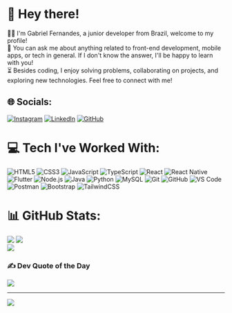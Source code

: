 # 💫 Hey there!

👨‍💻 I'm Gabriel Fernandes, a junior developer from Brazil, welcome to my profile!<br>
💬 You can ask me about anything related to front-end development, mobile apps, or tech in general. If I don't know the answer, I'll be happy to learn with you!<br>
⏳ Besides coding, I enjoy solving problems, collaborating on projects, and exploring new technologies. Feel free to connect with me!

## 🌐 Socials:

[![Instagram](https://img.shields.io/badge/Instagram-%23E4405F.svg?logo=Instagram&logoColor=white)](https://instagram.com/seuinstagram) 
[![LinkedIn](https://img.shields.io/badge/LinkedIn-%230077B5.svg?logo=linkedin&logoColor=white)](https://linkedin.com/in/gabriel-fernandes-paiva-b948b2209) 
[![GitHub](https://img.shields.io/badge/GitHub-%23121011.svg?logo=github&logoColor=white)](https://github.com/GabrielFpaiva)

# 💻 Tech I've Worked With:

![HTML5](https://img.shields.io/badge/html5-%23E34F26.svg?style=for-the-badge&logo=html5&logoColor=white) 
![CSS3](https://img.shields.io/badge/css3-%231572B6.svg?style=for-the-badge&logo=css3&logoColor=white) 
![JavaScript](https://img.shields.io/badge/javascript-%23323330.svg?style=for-the-badge&logo=javascript&logoColor=%23F7DF1E) 
![TypeScript](https://img.shields.io/badge/typescript-%23007ACC.svg?style=for-the-badge&logo=typescript&logoColor=white) 
![React](https://img.shields.io/badge/react-%2320232a.svg?style=for-the-badge&logo=react&logoColor=%2361DAFB) 
![React Native](https://img.shields.io/badge/react_native-%2320232a.svg?style=for-the-badge&logo=react&logoColor=%2361DAFB) 
![Flutter](https://img.shields.io/badge/Flutter-%2302569B.svg?style=for-the-badge&logo=Flutter&logoColor=white) 
![Node.js](https://img.shields.io/badge/node.js-6DA55F?style=for-the-badge&logo=node.js&logoColor=white) 
![Java](https://img.shields.io/badge/java-%23ED8B00.svg?style=for-the-badge&logo=java&logoColor=white) 
![Python](https://img.shields.io/badge/python-3670A0?style=for-the-badge&logo=python&logoColor=ffdd54) 
![MySQL](https://img.shields.io/badge/mysql-%2300f.svg?style=for-the-badge&logo=mysql&logoColor=white) 
![Git](https://img.shields.io/badge/git-%23F05033.svg?style=for-the-badge&logo=git&logoColor=white) 
![GitHub](https://img.shields.io/badge/github-%23121011.svg?style=for-the-badge&logo=github&logoColor=white) 
![VS Code](https://img.shields.io/badge/VS%20Code-0078d7.svg?style=for-the-badge&logo=visual-studio-code&logoColor=white) 
![Postman](https://img.shields.io/badge/Postman-FF6C37?style=for-the-badge&logo=postman&logoColor=white) 
![Bootstrap](https://img.shields.io/badge/bootstrap-%23563D7C.svg?style=for-the-badge&logo=bootstrap&logoColor=white) 
![TailwindCSS](https://img.shields.io/badge/tailwindcss-%2338B2AC.svg?style=for-the-badge&logo=tailwind-css&logoColor=white)

# 📊 GitHub Stats:

![](https://github-readme-stats.vercel.app/api?username=GabrielFpaiva&theme=radical&hide_border=false&include_all_commits=true&count_private=true)
![](https://github-readme-streak-stats.herokuapp.com/?user=GabrielFpaiva&theme=radical&hide_border=false)<br/>
![](https://github-readme-stats.vercel.app/api/top-langs/?username=GabrielFpaiva&theme=radical&hide_border=false&include_all_commits=true&count_private=true&layout=compact)

### ✍️ Dev Quote of the Day

![](https://quotes-github-readme.vercel.app/api?type=horizontal&theme=radical)

---

[![](https://visitcount.itsvg.in/api?id=GabrielFpaiva&icon=0&color=0)](https://visitcount.itsvg.in)
